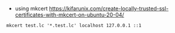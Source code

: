 - using mkcert https://kifarunix.com/create-locally-trusted-ssl-certificates-with-mkcert-on-ubuntu-20-04/


```shell
mkcert test.lc '*.test.lc' localhost 127.0.0.1 ::1
```
